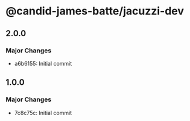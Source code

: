 # @candid-james-batte/jacuzzi-dev

## 2.0.0

### Major Changes

- a6b6155: Initial commit

## 1.0.0

### Major Changes

- 7c8c75c: Initial commit

